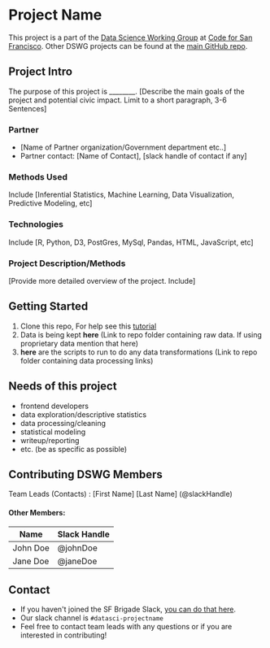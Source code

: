 # Project Name
This project is a part of the [Data Science Working Group](http://datascience.codeforsanfrancisco.org) at [Code for San Francisco](http://www.codeforsanfrancisco.org).  Other DSWG projects can be found at the [main GitHub repo](https://github.com/sfbrigade/data-science-wg).


## Project Intro
The purpose of this project is ________. [Describe the main goals of the project and potential civic impact. Limit to a short paragraph, 3-6 Sentences]

### Partner
* [Name of Partner organization/Government department etc..]
* Partner contact: [Name of Contact], [slack handle of contact if any]

### Methods Used
Include [Inferential Statistics, Machine Learning, Data Visualization, Predictive Modeling, etc]

### Technologies
Include [R, Python, D3, PostGres, MySql, Pandas, HTML, JavaScript, etc]

### Project Description/Methods
[Provide more detailed overview of the project.  Include]

## Getting Started

1. Clone this repo, For help see this [tutorial](https://help.github.com/articles/cloning-a-repository/)
2. Data is being kept **here** (Link to repo folder containing raw data. If using proprietary data mention that here)
3. **here** are the scripts to run to do any data transformations (Link to repo folder containing data processing links)


## Needs of this project

- frontend developers
- data exploration/descriptive statistics
- data processing/cleaning
- statistical modeling
- writeup/reporting
- etc. (be as specific as possible)

## Contributing DSWG Members

Team Leads (Contacts) : [First Name] [Last Name] (@slackHandle)

#### Other Members:

|Name     |  Slack Handle   | 
|---------|-----------------|
|John Doe | @johnDoe        |
|Jane Doe  |     @janeDoe         |

## Contact
* If you haven't joined the SF Brigade Slack, [you can do that here](http://c4sf.me/slack).  
* Our slack channel is `#datasci-projectname`
* Feel free to contact team leads with any questions or if you are interested in contributing!
